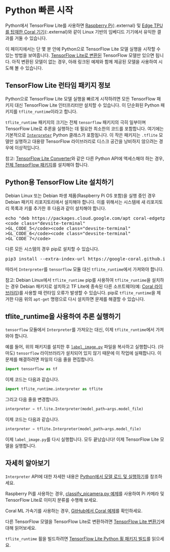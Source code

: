 # Python 빠른 시작

Python에서 TensorFlow Lite를 사용하면 [Raspberry Pi](https://www.raspberrypi.org/){:.external} 및 [Edge TPU를 탑재한 Coral 기기](https://coral.withgoogle.com/){:.external}와 같이 Linux 기반의 임베디드 기기에서 유익한 결과를 거둘 수 있습니다.

이 페이지에서는 단 몇 분 안에 Python으로 TensorFlow Lite 모델 실행을 시작할 수 있는 방법을 보여줍니다. [TensorFlow Lite로 변환된](../convert/) TensorFlow 모델만 있으면 됩니다. 아직 변환된 모델이 없는 경우, 아래 링크된 예제와 함께 제공된 모델을 사용하여 시도해 볼 수 있습니다.

## TensorFlow Lite 런타임 패키지 정보

Python으로 TensorFlow Lite 모델 실행을 빠르게 시작하려면 모든 TensorFlow 패키지 대신 TensorFlow Lite 인터프리터만 설치할 수 있습니다. 이 단순화된 Python 패키지를 `tflite_runtime`이라고 합니다.

`tflite_runtime` 패키지의 크기는 전체 `tensorflow` 패키지의 극히 일부이며 TensorFlow Lite로 추론을 실행하는 데 필요한 최소한의 코드를 포함합니다. 여기에는 기본적으로 [`Interpreter`](https://www.tensorflow.org/api_docs/python/tf/lite/Interpreter) Python 클래스가 포함됩니다. 이 작은 패키지는 <code>.tflite</code> 모델만 실행하고 대용량 TensorFlow 라이브러리로 디스크 공간을 낭비하지 않으려는 경우에 이상적입니다.

참고: [TensorFlow Lite Converter](../convert/python_api.md)와 같은 다른 Python API에 액세스해야 하는 경우, [전체 TensorFlow 패키지](https://www.tensorflow.org/install/)를 설치해야 합니다.

## Python용 TensorFlow Lite 설치하기

Debian Linux 또는 Debian 파생 제품(Raspberry Pi OS 포함)을 실행 중인 경우 Debian 패키지 리포지토리에서 설치해야 합니다. 이를 위해서는 시스템에 새 리포지토리 목록과 키를 추가한 후 다음과 같이 설치해야 합니다.

<pre class="devsite-terminal">echo "deb https://packages.cloud.google.com/apt coral-edgetpu-stable main" | sudo tee /etc/apt/sources.list.d/coral-edgetpu.list
&lt;code class="devsite-terminal"
&gt;GL_CODE_5&lt;/code&gt;&lt;code class="devsite-terminal"
&gt;GL_CODE_6&lt;/code&gt;&lt;code class="devsite-terminal"
&gt;GL_CODE_7&lt;/code&gt;
</pre>

다른 모든 시스템의 경우 pip로 설치할 수 있습니다.

<pre class="devsite-terminal devsite-click-to-copy">pip3 install --extra-index-url https://google-coral.github.io/py-repo/ tflite_runtime</pre>

따라서 `Interpreter`를 `tensorflow` 모듈 대신 `tflite_runtime`에서 가져와야 합니다.

참고: Debian Linux에서 `tflite_runtime` pip를 사용하여 `tflite_runtime`을 설치하는 경우 Debian 패키지로 설치하고 TF Lite에 종속된 다른 소프트웨어(예: [Coral 라이브러리](https://coral.ai/software/))를 사용할 때 런타임 오류가 발생할 수 있습니다. pip로 `tflite_runtime`을 제거한 다음 위의 `apt-get` 명령으로 다시 설치하면 문제를 해결할 수 있습니다.

## tflite_runtime을 사용하여 추론 실행하기

`tensorflow` 모듈에서 `Interpreter`를 가져오는 대신, 이제 `tflite_runtime`에서 가져와야 합니다.

예를 들어, 위의 패키지를 설치한 후 [`label_image.py`](https://github.com/tensorflow/tensorflow/tree/master/tensorflow/lite/examples/python/) 파일을 복사하고 실행합니다. (아마도) `tensorflow` 라이브러리가 설치되어 있지 않기 때문에 이 작업에 실패합니다. 이 문제를 해결하려면 파일의 다음 줄을 편집합니다.

```python
import tensorflow as tf
```

이제 코드는 다음과 같습니다.

```python
import tflite_runtime.interpreter as tflite
```

그리고 다음 줄을 변경합니다.

```python
interpreter = tf.lite.Interpreter(model_path=args.model_file)
```

이제 코드는 다음과 같습니다.

```python
interpreter = tflite.Interpreter(model_path=args.model_file)
```

이제 `label_image.py`를 다시 실행합니다. 모두 끝났습니다! 이제 TensorFlow Lite 모델을 실행합니다.

## 자세히 알아보기

`Interpreter` API에 대한 자세한 내용은 [Python에서 모델 로드 및 실행하기](inference.md#load-and-run-a-model-in-python)를 참조하세요.

Raspberry Pi를 사용하는 경우, [classify_picamera.py 예제](https://github.com/tensorflow/examples/tree/master/lite/examples/image_classification/raspberry_pi)를 사용하여 Pi 카메라 및 TensorFlow Lite로 이미지 분류를 수행해 보세요.

Coral ML 가속기를 사용하는 경우, [GitHub에서 Coral 예제](https://github.com/google-coral/tflite/tree/master/python/examples)를 확인하세요.

다른 TensorFlow 모델을 TensorFlow Lite로 변환하려면 [TensorFlow Lite 변환기](../convert/)에 대해 읽어보세요.

`tflite_runtime` 휠을 빌드하려면 [TensorFlow Lite Python 휠 패키지 빌드](build_cmake_pip.md)를 읽으세요.
